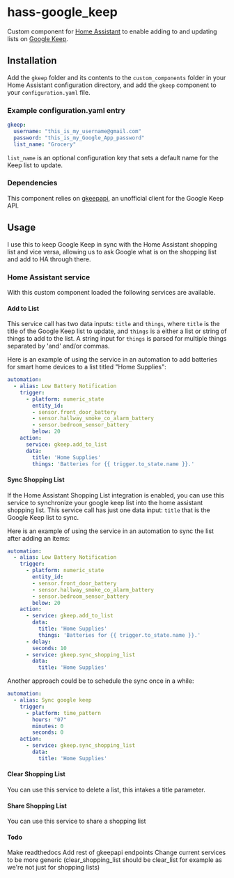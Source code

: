 # hass-google_keep
Custom component for [Home Assistant](https://home-assistant.io/) to enable adding to and updating lists on [Google Keep](https://keep.google.com/).

## Installation
Add the `gkeep` folder and its contents to the `custom_components` folder in your Home Assistant configuration directory, and add the `gkeep` component to your `configuration.yaml` file.

### Example configuration.yaml entry
```yaml
gkeep:
  username: "this_is_my_username@gmail.com"
  password: "this_is_my_Google_App_password"
  list_name: "Grocery"
```
`list_name` is an optional configuration key that sets a default name for the Keep list to update.

### Dependencies
This component relies on [gkeepapi](https://github.com/kiwiz/gkeepapi), an unofficial client for the Google Keep API.

## Usage
I use this to keep Google Keep in sync with the Home Assistant shopping list and vice versa, allowing us to ask Google what is on the shopping list and add to HA through there.

### Home Assistant service
With this custom component loaded the following services are available.

#### Add to List
This service call has two data inputs: `title` and `things`, where `title` is the title of the Google Keep list to update, and `things` is a either a list or string of things to add to the list.
A string input for `things` is parsed for multiple things separated by 'and' and/or commas.

Here is an example of using the service in an automation to add batteries for smart home devices to a list titled "Home Supplies":
```yaml
automation:
  - alias: Low Battery Notification
    trigger:
      - platform: numeric_state
        entity_id:
        - sensor.front_door_battery
        - sensor.hallway_smoke_co_alarm_battery
        - sensor.bedroom_sensor_battery
        below: 20
    action:
      service: gkeep.add_to_list
      data:
        title: 'Home Supplies'
        things: 'Batteries for {{ trigger.to_state.name }}.'
```

#### Sync Shopping List
If the Home Assistant Shopping List integration is enabled, you can use this service to synchronize your google keep list into the home assistant shopping list.
This service call has just one data input: `title` that is the Google Keep list to sync.

Here is an example of using the service in an automation to sync the list after adding an items:
```yaml
automation:
  - alias: Low Battery Notification
    trigger:
      - platform: numeric_state
        entity_id:
        - sensor.front_door_battery
        - sensor.hallway_smoke_co_alarm_battery
        - sensor.bedroom_sensor_battery
        below: 20
    action:
      - service: gkeep.add_to_list
        data:
          title: 'Home Supplies'
          things: 'Batteries for {{ trigger.to_state.name }}.'
      - delay:
        seconds: 10
      - service: gkeep.sync_shopping_list
        data:
          title: 'Home Supplies'
```

Another approach could be to schedule the sync once in a while:
```yaml
automation:
  - alias: Sync google keep
    trigger:
      - platform: time_pattern
        hours: "07"
        minutes: 0
        seconds: 0
    action:
      - service: gkeep.sync_shopping_list
        data:
          title: 'Home Supplies'
```

#### Clear Shopping List
You can use this service to delete a list, this intakes a title parameter.

#### Share Shopping List
You can use this service to share a shopping list

#### Todo
Make readthedocs
Add rest of gkeepapi endpoints
Change current services to be more generic (clear_shopping_list should be clear_list for example as we're not just for shopping lists)